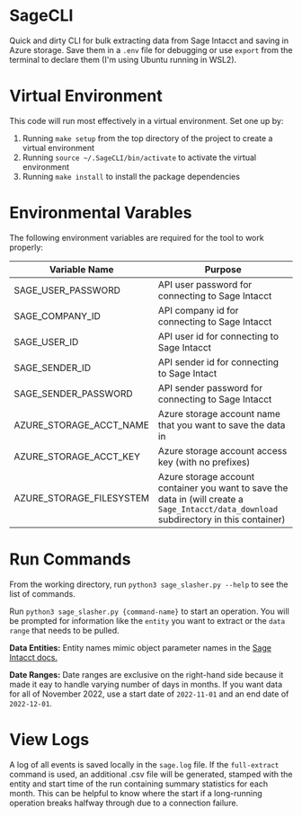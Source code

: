 # SageCLI
Quick and dirty CLI for bulk extracting data from Sage Intacct and saving in Azure storage. Save them in a `.env` file for debugging or use `export` from the terminal to declare them (I'm using Ubuntu running in WSL2).

# Virtual Environment
This code will run most effectively in a virtual environment. Set one up by:

1. Running `make setup` from the top directory of the project to create a virtual environment
2. Running `source ~/.SageCLI/bin/activate` to activate the virtual environment
3. Running `make install` to install the package dependencies

# Environmental Varables
The following environment variables are required for the tool to work properly:

| Variable Name | Purpose |
| ------------- | ------- |
| SAGE_USER_PASSWORD | API user password for connecting to Sage Intacct | 
| SAGE_COMPANY_ID | API company id for connecting to Sage Intacct |
| SAGE_USER_ID | API user id for connecting to Sage Intacct |
| SAGE_SENDER_ID | API sender id for connecting to Sage Intact |
| SAGE_SENDER_PASSWORD | API sender password for connecting to Sage Intacct |
| AZURE_STORAGE_ACCT_NAME | Azure storage account name that you want to save the data in |
| AZURE_STORAGE_ACCT_KEY | Azure storage account access key (with no prefixes) |
| AZURE_STORAGE_FILESYSTEM | Azure storage account container you want to save the data in (will create a `Sage_Intacct/data_download` subdirectory in this container) |

# Run Commands
From the working directory, run `python3 sage_slasher.py --help` to see the list of commands.

Run `python3 sage_slasher.py {command-name}` to start an operation. You will be prompted for information like the `entity` you want to extract or the `data range` that needs to be pulled.

**Data  Entities:** Entity names mimic object parameter names in the [Sage Intacct docs.](https://developer.intacct.com/api/company-console/entities/)

**Date Ranges:** Date ranges are exclusive on the right-hand side because it made it eay to handle varying number of days in months. If you want data for all of November 2022, use a start date of `2022-11-01` and an end date of `2022-12-01`. 

# View Logs
A log of all events is saved locally in the `sage.log` file. If the `full-extract` command is used, an additional .csv file will be generated, stamped with the entity and start time of the run containing summary statistics for each month. This can be helpful to know where the start if a long-running operation breaks halfway through due to a connection failure.